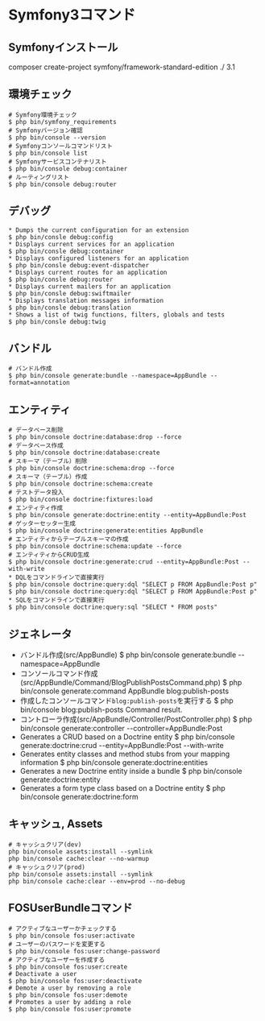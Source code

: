 # Symfony3コマンド

## Symfonyインストール

composer create-project symfony/framework-standard-edition ./ 3.1

## 環境チェック

```
# Symfony環境チェック
$ php bin/symfony_requirements
# Symfonyバージョン確認
$ php bin/console --version
# Symfonyコンソールコマンドリスト
$ php bin/console list
# Symfonyサービスコンテナリスト
$ php bin/console debug:container
# ルーティングリスト
$ php bin/console debug:router
```

## デバッグ

```
* Dumps the current configuration for an extension
$ php bin/consle debug:config
* Displays current services for an application
$ php bin/consle debug:container
* Displays configured listeners for an application
$ php bin/consle debug:event-dispatcher
* Displays current routes for an application
$ php bin/consle debug:router
* Displays current mailers for an application
$ php bin/consle debug:swiftmailer
* Displays translation messages information
$ php bin/consle debug:translation
* Shows a list of twig functions, filters, globals and tests
$ php bin/consle debug:twig
```

## バンドル

```
# バンドル作成
$ php bin/console generate:bundle --namespace=AppBundle --format=annotation
```

## エンティティ

```
# データベース削除
$ php bin/console doctrine:database:drop --force
# データベース作成
$ php bin/console doctrine:database:create
# スキーマ（テーブル）削除
$ php bin/console doctrine:schema:drop --force
# スキーマ（テーブル）作成
$ php bin/console doctrine:schema:create
# テストデータ投入
$ php bin/console doctrine:fixtures:load
# エンティティ作成
$ php bin/console generate:doctrine:entity --entity=AppBundle:Post
# ゲッターセッター生成
$ php bin/console doctrine:generate:entities AppBundle
# エンティティからテーブルスキーマの作成
$ php bin/console doctrine:schema:update --force
# エンティティからCRUD生成
$ php bin/console doctrine:generate:crud --entity=AppBundle:Post --with-write
* DQLをコマンドラインで直接実行
$ php bin/console doctrine:query:dql "SELECT p FROM AppBundle:Post p"
$ php bin/console doctrine:query:dql "SELECT p FROM AppBundle:Post p"
* SQLをコマンドラインで直接実行
$ php bin/console doctrine:query:sql "SELECT * FROM posts"
```

## ジェネレータ

* バンドル作成(src/AppBundle)
$ php bin/console generate:bundle --namespace=AppBundle
* コンソールコマンド作成(src/AppBundle/Command/BlogPublishPostsCommand.php)
$ php bin/console generate:command AppBundle blog:publish-posts
* 作成したコンソールコマンド`blog:publish-posts`を実行する
$ php bin/console blog:publish-posts
Command result.
* コントローラ作成(src/AppBundle/Controller/PostController.php)
$ php bin/console generate:controller --controller=AppBundle:Post
* Generates a CRUD based on a Doctrine entity
$ php bin/console generate:doctrine:crud --entity=AppBundle:Post --with-write
* Generates entity classes and method stubs from your mapping information
$ php bin/console generate:doctrine:entities
* Generates a new Doctrine entity inside a bundle
$ php bin/console generate:doctrine:entity
* Generates a form type class based on a Doctrine entity
$ php bin/console generate:doctrine:form

## キャッシュ, Assets

```
# キャッシュクリア(dev)
php bin/console assets:install --symlink
php bin/console cache:clear --no-warmup
# キャッシュクリア(prod)
php bin/console assets:install --symlink
php bin/console cache:clear --env=prod --no-debug

```

## FOSUserBundleコマンド

```
# アクティブなユーザーかチェックする
$ php bin/console fos:user:activate
# ユーザーのパスワードを変更する
$ php bin/console fos:user:change-password
# アクティブなユーザーを作成する
$ php bin/console fos:user:create
# Deactivate a user
$ php bin/console fos:user:deactivate
# Demote a user by removing a role
$ php bin/console fos:user:demote
# Promotes a user by adding a role
$ php bin/console fos:user:promote
```
